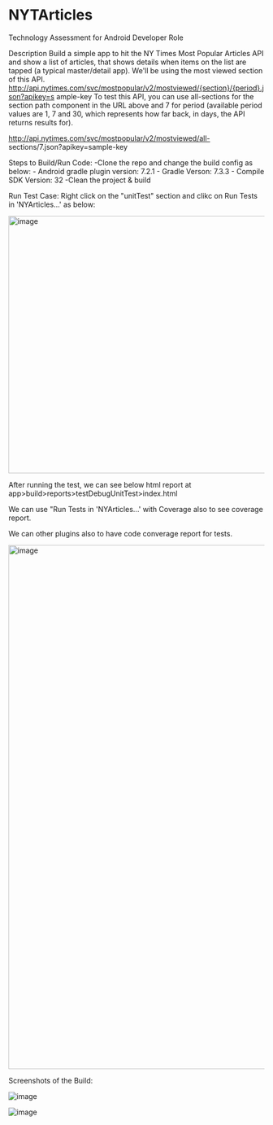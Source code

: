 # NYTArticles
Technology Assessment for Android Developer Role

Description
Build a simple app to hit the NY Times Most Popular Articles API and show a list of articles,
that shows details when items on the list are tapped (a typical master/detail app).
We'll be using the most viewed section of this API.
http://api.nytimes.com/svc/mostpopular/v2/mostviewed/{section}/{period}.json?apikey=s
ample-key
To test this API, you can use all-sections for the section path component in the URL above
and 7 for period (available period values are 1, 7 and 30, which represents how far back, in
days, the API returns results for).

http://api.nytimes.com/svc/mostpopular/v2/mostviewed/all-
sections/7.json?apikey=sample-key

Steps to Build/Run Code:
 -Clone the repo and change the build config as below:
    - Android gradle plugin version: 7.2.1
    - Gradle Verson: 7.3.3
    - Compile SDK Version: 32
 -Clean the project & build
 
 
 Run Test Case:
 Right click on the "unitTest" section and clikc on Run Tests in 'NYArticles...' as below:
 
 <img width="506" alt="image" src="https://user-images.githubusercontent.com/8206573/179419715-614300b4-3661-47e6-8979-20974f5d410d.png">

After running the test, we can see below html report at app>build>reports>testDebugUnitTest>index.html

We can use "Run Tests in 'NYArticles...' with Coverage also to see coverage report.

We can other plugins also to have code converage report for tests.

<img width="1030" alt="image" src="https://user-images.githubusercontent.com/8206573/179419462-b00b7efc-ce70-48fc-9d94-238cd03d28a7.png">

Screenshots of the Build:

![image](https://user-images.githubusercontent.com/8206573/179420096-63d9ef04-a843-46d6-be10-1324a98f5aad.png)

![image](https://user-images.githubusercontent.com/8206573/179420119-b93bbaf4-5f54-4064-9077-2d3ed0b3f27d.png)






